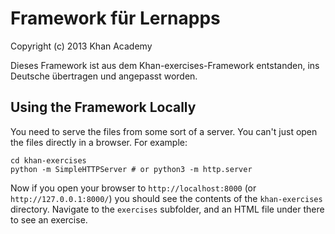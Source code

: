 # Framework für Lernapps

Copyright (c) 2013 Khan Academy



Dieses Framework ist aus dem Khan-exercises-Framework entstanden, ins Deutsche übertragen und angepasst worden.


## Using the Framework Locally

You need to serve the files from some sort of a server. You can't just open the files directly in a browser. For example:

    cd khan-exercises
    python -m SimpleHTTPServer # or python3 -m http.server

Now if you open your browser to `http://localhost:8000` (or `http://127.0.0.1:8000/`) you should see the contents of the `khan-exercises` directory. Navigate to the `exercises` subfolder, and an HTML file under there to see an exercise.

